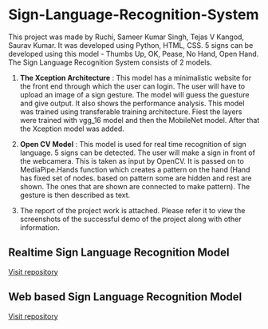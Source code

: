 # Sign-Language-Recognition-System

This project was made by Ruchi, Sameer Kumar Singh, Tejas V Kangod, Saurav Kumar. It was developed using Python, HTML, CSS. 5 signs can be developed using this model - Thumbs Up, OK, Pease, No Hand, Open Hand.
The Sign Language Recognition System consists of 2 models.

1) **The Xception Architecture** : This model has a minimalistic website for the front end through which the user can login. The user will have to upload an image of a sign gesture. The model will guess the guesture and give output. It also shows the performance analysis. This model was trained using transferable training architecture. Fiest the layers were trained with vgg_16 model and then the MobileNet model. After that the Xception model was added.

2) **Open CV Model** : This model is used for real time recognition of sign language. 5 signs can be detected. The user will make a sign in front of the webcamera. This is taken as input by OpenCV. It is passed on to MediaPipe.Hands function which creates a pattern on the hand (Hand has fixed set of nodes. based on pattern some are hidden and rest are shown. The ones that are shown are connected to make pattern). The gesture is then described as text.

3) The report of the project work is attached. Please refer it to view the screenshots of the successful demo of the project along with other information.

## Realtime Sign Language Recognition Model

[Visit repository](https://github.com/jassu75/Real-Time-Hand-Gesture-Recognition)

## Web based Sign Language Recognition Model

[Visit repository](https://github.com/jassu75/Web-based-Hand-Gesture-Recognition)


